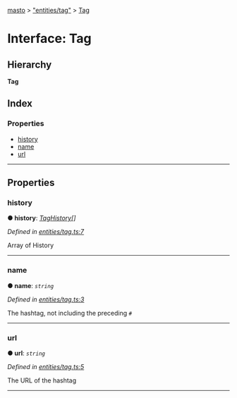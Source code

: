 [masto](../README.md) > ["entities/tag"](../modules/_entities_tag_.md) > [Tag](../interfaces/_entities_tag_.tag.md)

# Interface: Tag

## Hierarchy

**Tag**

## Index

### Properties

* [history](_entities_tag_.tag.md#history)
* [name](_entities_tag_.tag.md#name)
* [url](_entities_tag_.tag.md#url)

---

## Properties

<a id="history"></a>

###  history

**● history**: *[TagHistory](_entities_tag_.taghistory.md)[]*

*Defined in [entities/tag.ts:7](https://github.com/neet/masto.js/blob/b4e0b0f/src/entities/tag.ts#L7)*

Array of History

___
<a id="name"></a>

###  name

**● name**: *`string`*

*Defined in [entities/tag.ts:3](https://github.com/neet/masto.js/blob/b4e0b0f/src/entities/tag.ts#L3)*

The hashtag, not including the preceding `#`

___
<a id="url"></a>

###  url

**● url**: *`string`*

*Defined in [entities/tag.ts:5](https://github.com/neet/masto.js/blob/b4e0b0f/src/entities/tag.ts#L5)*

The URL of the hashtag

___

